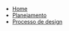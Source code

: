 - [Home](README.md)
- [Planejamento](docs/planejamento.md)
- [Processo de design](docs/processo-de-design.md)
